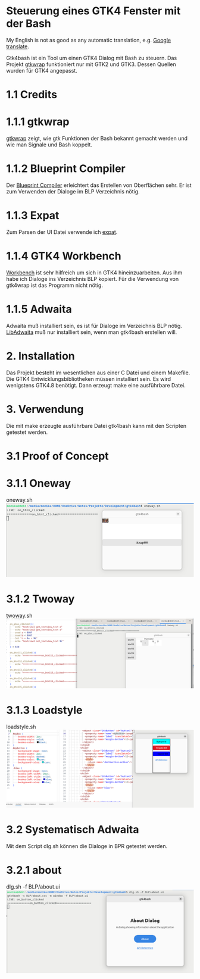 # Steuerung eines GTK4 Fenster mit der Bash
My English is not as good as any automatic translation, e.g. [Google translate](https://translate.google.com/?hl=de&sl=de&tl=en&op=translate).


Gtk4bash ist ein Tool um einen GTK4 Dialog mit Bash zu steuern. Das Projekt [gtkwrap](https://github.com/abecadel/gtkwrap) funktioniert nur mit GTK2 und GTK3. Dessen Quellen wurden für GTK4 angepasst. 

# 1.1 Credits
# 1.1.1 gtkwrap
[gtkwrap](https://github.com/abecadel/gtkwrap) zeigt, 
wie gtk Funktionen der Bash bekannt gemacht werden und 
wie man Signale und Bash koppelt.
# 1.1.2 Blueprint Compiler
Der [Blueprint Compiler](https://gitlab.gnome.org/GNOME/blueprint-compiler) erleichtert das Erstellen von Oberflächen sehr. Er ist zum Verwenden der Dialoge im BLP Verzeichnis nötig. 
# 1.1.3 Expat
Zum Parsen der UI Datei verwende ich [expat](https://github.com/libexpat/libexpat.github.io).
# 1.1.4 GTK4 Workbench
[Workbench](https://github.com/workbenchdev/Workbench) ist sehr hilfreich um sich in GTK4 hineinzuarbeiten. Aus ihm habe ich Dialoge ins Verzeichnis BLP kopiert. Für die Verwendung von gtk4wrap ist das Programm nicht nötig.
# 1.1.5 Adwaita
Adwaita muß installiert sein, es  ist für Dialoge im Verzeichnis BLP nötig. [LibAdwaita](https://gnome.pages.gitlab.gnome.org/libadwaita/doc/main/index.html) muß nur installiert sein, wenn man gtk4bash erstellen will.
# 2. Installation
Das Projekt besteht im wesentlichen aus einer C Datei und einem Makefile. Die GTK4 Entwicklungsbibliotheken müssen installiert sein. Es wird wenigstens GTK4.8 benötigt. Dann erzeugt make eine ausführbare Datei. 

# 3. Verwendung
Die mit make erzeugte ausführbare Datei gtk4bash kann mit den Scripten getestet werden. 
# 3.1 Proof of Concept
# 3.1.1 Oneway
oneway.sh
![](oneway.png)
# 3.1.2 Twoway
twoway.sh
![](twoway.png)
# 3.1.3 Loadstyle
loadstyle.sh
![](loadstyle.png)
# 3.2 Systematisch Adwaita
Mit dem Script dlg.sh können die Dialoge in BPR getestet werden.

# 3.2.1 about
dlg.sh -f BLP/about.ui
![](about.png)